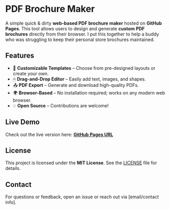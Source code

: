 # PDF Brochure Maker

A simple quick & dirty **web-based PDF brochure maker** hosted on **GitHub Pages**. This tool allows users to design and generate **custom PDF brochures** directly from their browser. I put this together to help a buddy who was struggling to keep their personal store brochures maintained.

## Features
- 📄 **Customizable Templates** – Choose from pre-designed layouts or create your own.
- 🖱 **Drag-and-Drop Editor** – Easily add text, images, and shapes.
- 📤 **PDF Export** – Generate and download high-quality PDFs.
- 🌍 **Browser-Based** – No installation required; works on any modern web browser.
- 💡 **Open Source** – Contributions are welcome!

## Live Demo
Check out the live version here: **[GitHub Pages URL](coffeestained.github.io)**  

## License
This project is licensed under the **MIT License**. See the [LICENSE](LICENSE) file for details.

## Contact
For questions or feedback, open an issue or reach out via [email/contact info].
